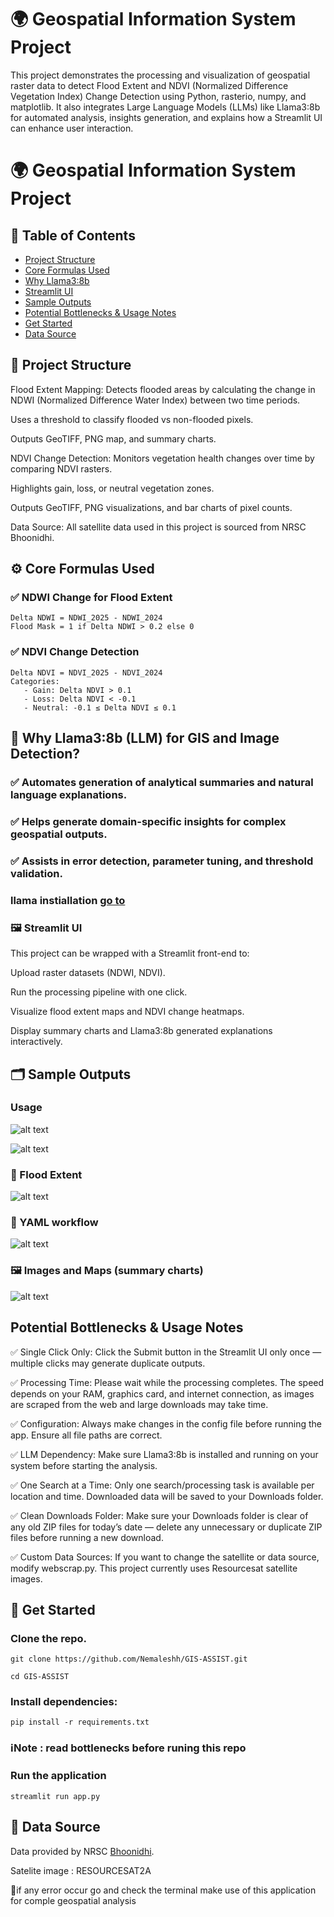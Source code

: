 # 🌍 Geospatial Information System Project
This project demonstrates the processing and visualization of geospatial raster data to detect Flood Extent and NDVI (Normalized Difference Vegetation Index) Change Detection using Python, rasterio, numpy, and matplotlib. It also integrates Large Language Models (LLMs) like Llama3:8b for automated analysis, insights generation, and explains how a Streamlit UI can enhance user interaction.
# 🌍 Geospatial Information System Project

## 📑 Table of Contents
- [Project Structure](#-project-structure)
- [Core Formulas Used](#️-core-formulas-used)
- [Why Llama3:8b](#-why-llama38b-llm-for-gis-and-image-detection)
- [Streamlit UI](#-streamlit-ui)
- [Sample Outputs](#-sample-outputs)
- [Potential Bottlenecks & Usage Notes](#-potential-bottlenecks--usage-notes)
- [Get Started](#-get-started)
- [Data Source](#-data-source)

## 📂 Project Structure
Flood Extent Mapping:
Detects flooded areas by calculating the change in NDWI (Normalized Difference Water Index) between two time periods.

Uses a threshold to classify flooded vs non-flooded pixels.

Outputs GeoTIFF, PNG map, and summary charts.

NDVI Change Detection:
Monitors vegetation health changes over time by comparing NDVI rasters.

Highlights gain, loss, or neutral vegetation zones.

Outputs GeoTIFF, PNG visualizations, and bar charts of pixel counts.

Data Source:
All satellite data used in this project is sourced from NRSC Bhoonidhi.

## ⚙️ Core Formulas Used
### ✅ NDWI Change for Flood Extent
```
Delta NDWI = NDWI_2025 - NDWI_2024
Flood Mask = 1 if Delta NDWI > 0.2 else 0
```
### ✅ NDVI Change Detection
```
Delta NDVI = NDVI_2025 - NDVI_2024
Categories:
   - Gain: Delta NDVI > 0.1
   - Loss: Delta NDVI < -0.1
   - Neutral: -0.1 ≤ Delta NDVI ≤ 0.1
```

## 🤖 Why Llama3:8b (LLM) for GIS and Image Detection?
### ✅ Automates generation of analytical summaries and natural language explanations.

### ✅ Helps generate domain-specific insights for complex geospatial outputs.

### ✅ Assists in error detection, parameter tuning, and threshold validation.
### llama instiallation <a href="https://ollama.com/library/llama3:8b">go to</a>


### 🖼️ Streamlit UI
This project can be wrapped with a Streamlit front-end to:

Upload raster datasets (NDWI, NDVI).

Run the processing pipeline with one click.

Visualize flood extent maps and NDVI change heatmaps.

Display summary charts and Llama3:8b generated explanations interactively.

## 🗂️ Sample Outputs
### Usage
![alt text](sample_img/img2.jpeg)

![alt text](sample_img/img1.jpeg)
### 📌 Flood Extent
![alt text](sample_img/img4.jpeg)

### 📌 YAML workflow
![alt text](sample_img/img5.jpeg)

### 🖼️ Images and Maps (summary charts)
![alt text](sample_img/img3.jpeg)

## Potential Bottlenecks & Usage Notes
✅ Single Click Only: Click the Submit button in the Streamlit UI only once — multiple clicks may generate duplicate outputs.

✅ Processing Time: Please wait while the processing completes. The speed depends on your RAM, graphics card, and internet connection, as images are scraped from the web and large downloads may take time.

✅ Configuration: Always make changes in the config file before running the app. Ensure all file paths are correct.

✅ LLM Dependency: Make sure Llama3:8b is installed and running on your system before starting the analysis.

✅ One Search at a Time: Only one search/processing task is available per location and time. Downloaded data will be saved to your Downloads folder.

✅ Clean Downloads Folder: Make sure your Downloads folder is clear of any old ZIP files for today’s date — delete any unnecessary or duplicate ZIP files before running a new download.

✅ Custom Data Sources: If you want to change the satellite or data source, modify webscrap.py. This project currently uses Resourcesat satellite images.

## 🚀 Get Started

### Clone the repo.
```
git clone https://github.com/Nemaleshh/GIS-ASSIST.git

cd GIS-ASSIST
```

### Install dependencies:
```
pip install -r requirements.txt

```

### ℹ️Note : read bottlenecks before runing this repo

### Run the application
```
streamlit run app.py
```

## 🔗 Data Source
Data provided by NRSC <a href="https://bhoonidhi.nrsc.gov.in/bhoonidhi/home.html">Bhoonidhi</a>.

Satelite image : RESOURCESAT2A

🔔if any error occur go and check the terminal make use of this application for comple geospatial analysis
